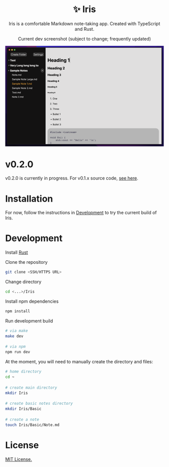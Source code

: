 <h1 align="center">✨ Iris</h1>

<p align="center">Iris is a comfortable Markdown note-taking app. Created with TypeScript and Rust.</p>

<p align="center">Current dev screenshot (subject to change; frequently updated)</p>

<img align="center" src="./screenshots/current-dev.png"></img>

# v0.2.0

v0.2.0 is currently in progress. For v0.1.x source code, [see here](https://github.com/alexwkleung/Iris/tree/main/v0.1.x).

# Installation

For now, follow the instructions in [Development](#development) to try the current build of Iris.
 
# Development 

Install [Rust](https://www.rust-lang.org/tools/install)

Clone the repository

```bash 
git clone <SSH/HTTPS URL>
```

Change directory 

```bash
cd <...>/Iris
```

Install npm dependencies

```bash
npm install 
```

Run development build

```bash
# via make 
make dev

# via npm
npm run dev
```

At the moment, you will need to manually create the directory and files:

```bash
# home directory
cd ~ 

# create main directory
mkdir Iris

# create basic notes directory
mkdir Iris/Basic

# create a note
touch Iris/Basic/Note.md
```

# License 

[MIT License.](https://github.com/alexwkleung/Iris/blob/main/LICENSE)